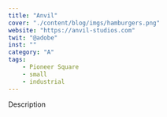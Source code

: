 ```yaml
---
title: "Anvil"
cover: "./content/blog/imgs/hamburgers.png"
website: "https://anvil-studios.com"
twit: "@adobe"
inst: ""
category: "A"
tags:
    - Pioneer Square
    - small
    - industrial
---
```


Description
